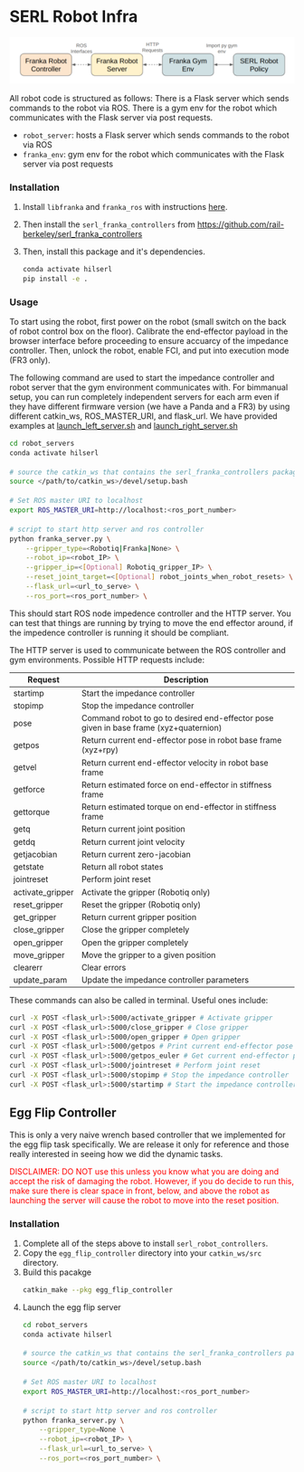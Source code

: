 # SERL Robot Infra
![](../docs/images/robot_infra_interfaces.png)

All robot code is structured as follows:
There is a Flask server which sends commands to the robot via ROS. There is a gym env for the robot which communicates with the Flask server via post requests.

- `robot_server`: hosts a Flask server which sends commands to the robot via ROS
- `franka_env`: gym env for the robot which communicates with the Flask server via post requests


### Installation

1. Install `libfranka` and `franka_ros` with instructions [here](https://frankaemika.github.io/docs/requirements.html).

2. Then install the `serl_franka_controllers` from https://github.com/rail-berkeley/serl_franka_controllers

3. Then, install this package and it's dependencies.
    ```bash
    conda activate hilserl
    pip install -e .
    ```

### Usage
To start using the robot, first power on the robot (small switch on the back of robot control box on the floor). Calibrate the end-effector payload in the browser interface before proceeding to ensure accuarcy of the impedance controller. Then, unlock the robot, enable FCI, and put into execution mode (FR3 only). 

The following command are used to start the impedance controller and robot server that the gym environment communicates with. For bimmanual setup, you can run completely independent servers for each arm even if they have different firmware version (we have a Panda and a FR3) by using different catkin_ws, ROS_MASTER_URI, and flask_url. We have provided examples at [launch_left_server.sh](robot_servers/launch_left_server.sh) and [launch_right_server.sh](robot_servers/launch_right_server.sh)

```bash
cd robot_servers
conda activate hilserl

# source the catkin_ws that contains the serl_franka_controllers package
source </path/to/catkin_ws>/devel/setup.bash

# Set ROS master URI to localhost
export ROS_MASTER_URI=http://localhost:<ros_port_number>

# script to start http server and ros controller
python franka_server.py \
    --gripper_type=<Robotiq|Franka|None> \
    --robot_ip=<robot_IP> \
    --gripper_ip=<[Optional] Robotiq_gripper_IP> \
    --reset_joint_target=<[Optional] robot_joints_when_robot_resets> \
    --flask_url=<url_to_serve> \
    --ros_port=<ros_port_number> \
```

This should start ROS node impedence controller and the HTTP server. You can test that things are running by trying to move the end effector around, if the impedence controller is running it should be compliant.

The HTTP server is used to communicate between the ROS controller and gym environments. Possible HTTP requests include:

| Request | Description |
| --- | --- |
| startimp | Start the impedance controller |
| stopimp | Stop the impedance controller |
| pose | Command robot to go to desired end-effector pose given in base frame (xyz+quaternion) |
| getpos | Return current end-effector pose in robot base frame (xyz+rpy)|
| getvel | Return current end-effector velocity in robot base frame |
| getforce | Return estimated force on end-effector in stiffness frame |
| gettorque | Return estimated torque on end-effector in stiffness frame |
| getq | Return current joint position |
| getdq | Return current joint velocity |
| getjacobian | Return current zero-jacobian |
| getstate | Return all robot states |
| jointreset | Perform joint reset |
| activate_gripper | Activate the gripper (Robotiq only) |
| reset_gripper | Reset the gripper (Robotiq only) |
| get_gripper | Return current gripper position |
| close_gripper | Close the gripper completely |
| open_gripper | Open the gripper completely |
| move_gripper | Move the gripper to a given position |
| clearerr | Clear errors |
| update_param | Update the impedance controller parameters |

These commands can also be called in terminal. Useful ones include:
```bash
curl -X POST <flask_url>:5000/activate_gripper # Activate gripper
curl -X POST <flask_url>:5000/close_gripper # Close gripper
curl -X POST <flask_url>:5000/open_gripper # Open gripper
curl -X POST <flask_url>:5000/getpos # Print current end-effector pose in xyz translation and xyzw quaternions
curl -X POST <flask_url>:5000/getpos_euler # Get current end-effector pose in xyz translation and xyz euler angles
curl -X POST <flask_url>:5000/jointreset # Perform joint reset
curl -X POST <flask_url>:5000/stopimp # Stop the impedance controller
curl -X POST <flask_url>:5000/startimp # Start the impedance controller (**Only run this after stopimp**)
```

## Egg Flip Controller
This is only a very naive wrench based controller that we implemented for the egg flip task specifically. We are release it only for reference and those really interested in seeing how we did the dynamic tasks. 

<span style="color: red">
DISCLAIMER: DO NOT use this unless you know what you are doing and accept the risk of damaging the robot. However, if you do decide to run this, make sure there is clear space in front, below, and above the robot as launching the server will cause the robot to move into the reset position.</span>


### Installation
1. Complete all of the steps above to install  `serl_robot_controllers`.
2. Copy the `egg_flip_controller` directory into your `catkin_ws/src` directory.
3. Build this pacakge
    ```bash
    catkin_make --pkg egg_flip_controller
    ```
4. Launch the egg flip server
    ```bash
    cd robot_servers
    conda activate hilserl

    # source the catkin_ws that contains the serl_franka_controllers package
    source </path/to/catkin_ws>/devel/setup.bash

    # Set ROS master URI to localhost
    export ROS_MASTER_URI=http://localhost:<ros_port_number>

    # script to start http server and ros controller
    python franka_server.py \
        --gripper_type=None \
        --robot_ip=<robot_IP> \
        --flask_url=<url_to_serve> \
        --ros_port=<ros_port_number> \
    ```
